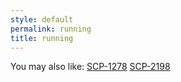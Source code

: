 ```yaml
---
style: default
permalink: running
title: running
---
```

You may also like:
[SCP-1278](http://scp-wiki.net/scp-1278)
[SCP-2198](http://scp-wiki.net/scp-2198)